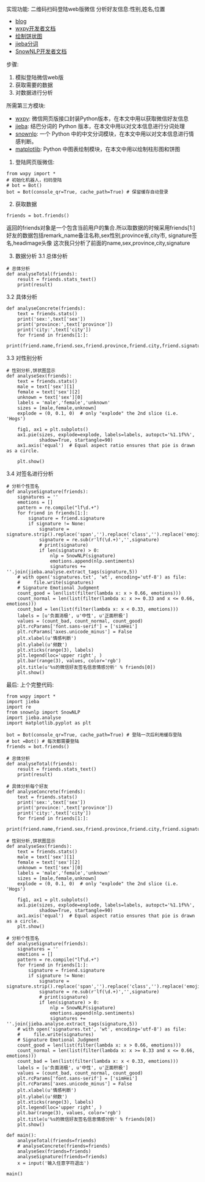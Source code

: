 实现功能:
二维码扫码登陆web版微信
分析好友信息:性别,姓名,位置
- [blog](https://blog.csdn.net/Code_7900x/article/details/83214421)
- [wxpy开发者文档](https://wxpy.readthedocs.io/zh/latest/bot.html)
- [绘制饼状图](https://matplotlib.org/gallery/pie_and_polar_charts/pie_features.html#sphx-glr-gallery-pie-and-polar-charts-pie-features-py)
- [jieba分词](https://github.com/fxsjy/jieba)
- [SnowNLP开发者文档](https://github.com/isnowfy/snownlp)

步骤:
1. 模拟登陆微信web版
2.  获取需要的数据
3.  对数据进行分析

所需第三方模块:

*  [wxpy]( https://wxpy.readthedocs.io/zh/latest/chats.html#): 微信网页版接口封装Python版本，在本文中用以获取微信好友信息
*  [jieba](https://github.com/fxsjy/jieba):  结巴分词的 Python 版本，在本文中用以对文本信息进行分词处理
* [snownlp](https://github.com/isnowfy/snownlp): 一个 Python 中的中文分词模块，在本文中用以对文本信息进行情感判断。
* [matplotlib](https://matplotlib.org/): Python 中图表绘制模块，在本文中用以绘制柱形图和饼图

1. 登陆网页版微信:

```
from wxpy import *
# 初始化机器人，扫码登陆
# bot = Bot()
bot = Bot(console_qr=True, cache_path=True) # 保留缓存自动登录
```
2. 获取数据

```
friends = bot.friends()
```
返回的friends对象是一个包含当前用户的集合.所以取数据的时候采用friends[1:]
好友的数据包括remark_name备注名称,sex性别,province省,city市, signature签名,headimage头像
这次我只分析了前面的name,sex,province,city,signature

3. 数据分析
	3.1 总体分析
	

```
# 总体分析
def analyseTotal(friends):
    result = friends.stats_text()
    print(result)
```
3.2 具体分析
```
def analyseConcrete(friends):
    text = friends.stats()
    print('sex:',text['sex'])
    print('province:',text['province'])
    print('city:',text['city'])
    for friend in friends[1:]:
        print(friend.name,friend.sex,friend.province,friend.city,friend.signature)
```
3.3 对性别分析

```
# 性别分析,饼状图显示
def analyseSex(friends):
    text = friends.stats()
    male = text['sex'][1]
    female = text['sex'][2]
    unknown = text['sex'][0]
    labels = 'male','female','unknown'
    sizes = [male,female,unknown]
    explode = (0, 0.1, 0)  # only "explode" the 2nd slice (i.e. 'Hogs')

    fig1, ax1 = plt.subplots()
    ax1.pie(sizes, explode=explode, labels=labels, autopct='%1.1f%%',
            shadow=True, startangle=90)
    ax1.axis('equal')  # Equal aspect ratio ensures that pie is drawn as a circle.

    plt.show()
```
 
3.4 对签名进行分析
```
# 分析个性签名
def analyseSignature(friends):
    signatures = ''
    emotions = []
    pattern = re.compile("lf\d.+")
    for friend in friends[1:]:
        signature = friend.signature
        if signature != None:
            signature = signature.strip().replace('span','').replace('class','').replace('emoji','')
            signature = re.sub(r'lf(\d.+)','',signature)
            # print(signature)
            if len(signature) > 0:
                nlp = SnowNLP(signature)
                emotions.append(nlp.sentiments)
                signatures += ''.join(jieba.analyse.extract_tags(signature,5))
    # with open('signatures.txt', 'wt', encoding='utf-8') as file:
    #     file.write(signatures)
    # Signature Emotional Judgment
    count_good = len(list(filter(lambda x: x > 0.66, emotions)))
    count_normal = len(list(filter(lambda x: x >= 0.33 and x <= 0.66, emotions)))
    count_bad = len(list(filter(lambda x: x < 0.33, emotions)))
    labels = [u'负面消极', u'中性', u'正面积极']
    values = (count_bad, count_normal, count_good)
    plt.rcParams['font.sans-serif'] = ['simHei']
    plt.rcParams['axes.unicode_minus'] = False
    plt.xlabel(u'情感判断')
    plt.ylabel(u'频数')
    plt.xticks(range(3), labels)
    plt.legend(loc='upper right', )
    plt.bar(range(3), values, color='rgb')
    plt.title(u'%s的微信好友签名信息情感分析' % friends[0])
    plt.show()
```


最后:
上个完整代码:

```
from wxpy import *
import jieba
import re
from snownlp import SnowNLP
import jieba.analyse
import matplotlib.pyplot as plt

bot = Bot(console_qr=True, cache_path=True) # 登陆一次后利用缓存登陆
# bot =Bot() # 每次都需要登陆
friends = bot.friends()

# 总体分析
def analyseTotal(friends):
    result = friends.stats_text()
    print(result)

# 具体分析每个好友
def analyseConcrete(friends):
    text = friends.stats()
    print('sex:',text['sex'])
    print('province:',text['province'])
    print('city:',text['city'])
    for friend in friends[1:]:
        print(friend.name,friend.sex,friend.province,friend.city,friend.signature)

# 性别分析,饼状图显示
def analyseSex(friends):
    text = friends.stats()
    male = text['sex'][1]
    female = text['sex'][2]
    unknown = text['sex'][0]
    labels = 'male','female','unknown'
    sizes = [male,female,unknown]
    explode = (0, 0.1, 0)  # only "explode" the 2nd slice (i.e. 'Hogs')

    fig1, ax1 = plt.subplots()
    ax1.pie(sizes, explode=explode, labels=labels, autopct='%1.1f%%',
            shadow=True, startangle=90)
    ax1.axis('equal')  # Equal aspect ratio ensures that pie is drawn as a circle.
    plt.show()

# 分析个性签名
def analyseSignature(friends):
    signatures = ''
    emotions = []
    pattern = re.compile("lf\d.+")
    for friend in friends[1:]:
        signature = friend.signature
        if signature != None:
            signature = signature.strip().replace('span','').replace('class','').replace('emoji','')
            signature = re.sub(r'lf(\d.+)','',signature)
            # print(signature)
            if len(signature) > 0:
                nlp = SnowNLP(signature)
                emotions.append(nlp.sentiments)
                signatures += ''.join(jieba.analyse.extract_tags(signature,5))
    # with open('signatures.txt', 'wt', encoding='utf-8') as file:
    #     file.write(signatures)
    # Signature Emotional Judgment
    count_good = len(list(filter(lambda x: x > 0.66, emotions)))
    count_normal = len(list(filter(lambda x: x >= 0.33 and x <= 0.66, emotions)))
    count_bad = len(list(filter(lambda x: x < 0.33, emotions)))
    labels = [u'负面消极', u'中性', u'正面积极']
    values = (count_bad, count_normal, count_good)
    plt.rcParams['font.sans-serif'] = ['simHei']
    plt.rcParams['axes.unicode_minus'] = False
    plt.xlabel(u'情感判断')
    plt.ylabel(u'频数')
    plt.xticks(range(3), labels)
    plt.legend(loc='upper right', )
    plt.bar(range(3), values, color='rgb')
    plt.title(u'%s的微信好友签名信息情感分析' % friends[0])
    plt.show()

def main():
    analyseTotal(friends=friends)
    # analyseConcrete(friends=friends)
    analyseSex(friends=friends)
    analyseSignature(friends=friends)
    x = input('输入任意字符退出')

main()

```

